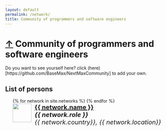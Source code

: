 ```yaml
---
layout: default
permalink: /network/
title: Community of programmers and software engineers
---
```


<h1>
	<a href="/">&uarr;</a>
	Community of programmers and software engineers
</h1>

<p>
Do you want to see yourself here? click (here)[https://github.com/BaseMax/NextMaxCommunity] to add your own.
</p>

<style type="text/css">
ul.accounts li {
  float: left;
  width: 100%;
  list-style: none;
  margin-bottom: 10px;
}
ul.accounts li img {
  float: left;
  margin-right: 10px;
}
ul.accounts li div {
  float: left;
  font-size: 20px;
}
ul.accounts ul div * {
  font-size: initial;
}
ul.accounts h4, ul.accounts h5, ul.accounts h6 {
  padding: 0;
  margin: 0;
}
</style>

## List of persons

<ul class="accounts">
  {% for network in site.networks %}
  <li>
    <a href="{{ network.url | relative_url }}">
      <img src="https://github.com/{{ network.github }}.png?size=80" width="60">
    </a>
    <div>
      <a href="{{ network.url | relative_url }}">
        <h4>
          {{ network.name }}
        </h4>
      </a>
      <h5>{{ network.role }}</h5>
      <h6>{{ network.country}}, {{ network.location}}</h6>
    </div>
  </li>
  {% endfor %}
</ul>
